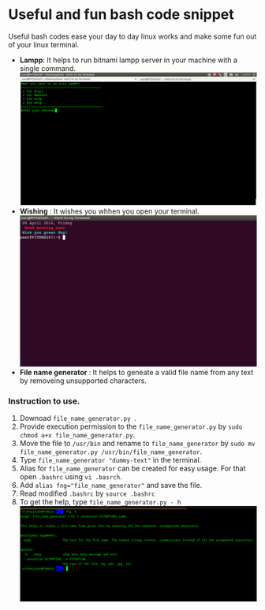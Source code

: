 # Useful and fun bash code snippet
Useful bash codes ease your day to day linux works and make some fun out of your linux terminal.
* **Lampp**: It helps to run bitnami lampp server in your machine with a single command.
![Image](https://github.com/itsmevishnu/bash-coding/blob/master/lampp/Screenshot%20from%202016-03-28%2019%3A40%3A34.png)
*  **Wishing** : It wishes you whhen you open your terminal.
![Image](https://github.com/itsmevishnu/bash-coding/blob/master/wishing/wishing.png)
* **File name generator** : It helps to geneate a valid file name from any text by removeing unsupported characters.
### Instruction to use.
1. Downoad `file_name_generator.py `. 
2. Provide execution permission to the `file_name_generator.py` by `sudo chmod a+x file_name_generator.py`.
3. Move the file to `/usr/bin` and rename to `file_name_generator` by `sudo mv file_name_generator.py /usr/bin/file_name_generator`.
4. Type `file_name_generator "dummy-text"` in the terminal.
5. Alias for `file_name_generator` can be created for easy usage. For that open `.bashrc` using `vi .basrch`.
6. Add `alias fng="file_name_generator"` and save the file.
7. Read modified `.bashrc` by `source .bashrc`
8. To get the help, type `file_name_generator.py - h`
![Image](https://github.com/itsmevishnu/bash-coding/blob/master/fng.png)

